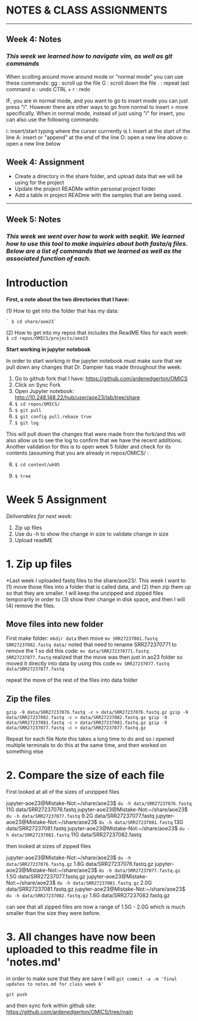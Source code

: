 # NOTES & CLASS ASSIGNMENTS
______________________________________________________________
## Week 4: Notes

### *This week we learned how to navigate vim, as well as git commands*

When scolling around move around mode or "normal mode" you can use these commands:
    gg : scroll up the file 
    G : scroll down the file 
    . : repeat last command 
    u : undo 
    CTRL + r : redo 

IF, you are in normal mode, and you want to go to insert mode you can just press "i". However there are other ways to go from normal to insert > more specifically. When in normal mode, instead of just using "i" for insert, you can also use the following commands:

i: insert/start typing where the curser currrently is
I: insert at the start of the line 
A: insert or "append" at the end of the line 
O: open a new line above
o: open a new line below 


## Week 4: Assignment

- Create a directory in the share folder, and upload data that we will be using for the project
- Update the project READMe within personal project folder
- Add a table in project READme with the samples that are being used. 



____________________________________________________________


## Week 5: Notes
 
### *This week we went over how to work with seqkit. We learned how to use this tool to make inquiries about both fasta/q files. Below are a list of commands that we learned as well as the associated function of each.*


# Introduction
**First, a note about the two directories that I have:**

(1)	How to get into the folder that has my data:

    ` $ cd share/aoe23`

(2)	How to get into my repos that includes the ReadME files for each week: 
    `$ cd repos/OMICS/projects/aoe23`

**Start working in jupyter notebook**

In order to start working in the jupyter notebook must make sure that we pull down any changes that Dr. Dampier has made throughout the week:
1.	Go to github fork that I have: https://github.com/ardenedgerton/OMICS
2.	Click on Sync Fork
3.	Open Jupyter notebook: http://10.248.148.22/hub/user/aoe23/lab/tree/share
4.	`$ cd repos/OMICS/`
5.	`$ git pull`
6.	`$ git config pull.rebase true`
7.	`$ git log`

This will pull down the changes that were made from the fork/and this will also allow us to see the log to confirm that we have the recent additions. Another validation for this is to open week 5 folder and check for its contents (assuming that you are already in repos/OMICS/ :

8.	`$ cd content/wk05`

9.	`$ tree`



# Week 5 Assignment 
*Deliverables for next week:*
1.	Zip up files
2.	Use du -h to show the change in size to validate change in size 
3.	Upload readME

# 1. Zip up files

*Last week  I uploaded fastq files to the share/aoe23/. This week I want to (1) move those files into a folder that is called data, and (2) then zip them up so that they are smaller. I will keep the unzipped and zipped files temporarily in order to (3) show their change in disk space, and then I will (4) remove the files.


## Move files into new folder
 
First make folder: `mkdir data`
then move `mv SRR27237081.fastq SRR27237082.fastq data/`
noted that need to rename SRR272370771 to remove the 1 so did this code: `mv data/SRR272370771.fastq SRR27237077.fastq`
realized that the move was then just in ao23 folder so moved it directly into data by using this code `mv SRR27237077.fastq data/SRR27237077.fastq`

repeat the move of the rest of the files into data folder 


## Zip the files

`gzip -9 data/SRR27237076.fastq -c > data/SRR27237076.fastq.gz
gzip -9 data/SRR27237082.fastq -c > data/SRR27237082.fastq.gz
gzip -9 data/SRR27237081.fastq -c > data/SRR27237081.fastq.gz
gzip -9 data/SRR27237077.fastq -c > data/SRR27237077.fastq.gz`


Repeat for each file 
Note this takes a long time to do and so i opened multiple terminals to do this at the same time, and then worked on something else

# 2. Compare the size of each file


First looked at all of the sizes of unzipped files

jupyter-aoe23@Mistake-Not:~/share/aoe23$ `du -h data/SRR27237076.fastq`
11G     data/SRR27237076.fastq
jupyter-aoe23@Mistake-Not:~/share/aoe23$ `du -h data/SRR27237077.fastq`
9.2G    data/SRR27237077.fastq
jupyter-aoe23@Mistake-Not:~/share/aoe23$ `du -h data/SRR27237081.fastq`
13G     data/SRR27237081.fastq
jupyter-aoe23@Mistake-Not:~/share/aoe23$ `du -h data/SRR27237082.fastq`
11G     data/SRR27237082.fastq

then looked at sizes of zipped files

jupyter-aoe23@Mistake-Not:~/share/aoe23$ `du -h data/SRR27237076.fastq.gz`
1.8G    data/SRR27237076.fastq.gz
jupyter-aoe23@Mistake-Not:~/share/aoe23$ `du -h data/SRR27237077.fastq.gz` 
1.5G    data/SRR27237077.fastq.gz
jupyter-aoe23@Mistake-Not:~/share/aoe23$ `du -h data/SRR27237081.fastq.gz` 
2.0G    data/SRR27237081.fastq.gz
jupyter-aoe23@Mistake-Not:~/share/aoe23$ `du -h data/SRR27237082.fastq.gz`
1.8G    data/SRR27237082.fastq.gz

can see that all zipped files are now a range of 1.5G - 2.0G which is much smaller than the size they were before.

# 3. All changes have now been uploaded to this readme file in 'notes.md'

in order to make sure that they are save I will 
`git commit -a -m 'final updates to notes.md for class week 6'`

`git push `

and then sync fork within github site: https://github.com/ardenedgerton/OMICS/tree/main
 
